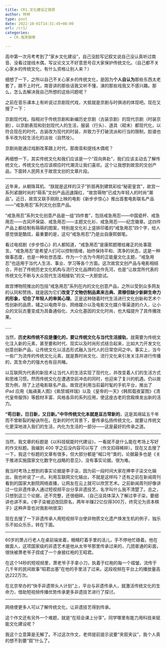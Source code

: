 ```yaml
---
title: CR1.文化建设之我思
author: 林林
type: post
date: 2022-10-01T14:31:45+08:00
url: /cr1/
categories:
  - CR.鬼哭狼嚎

---
```

高中第一次月考考到了“家乡文化建设”，自己没脸写记叙文说自己没认真听过南音、没看过提线木偶，写议论文又不好意思号召大家保护传统文化。（自己都不关心家乡的传统文化，有什么资格让别人来？）

细想了一下，之所以自己不关心家乡的传统文化，是因为**个人自认为**那些东西太老套了，跟不上时代，南音讲的那些话我又听不懂，演的那些戏我又不感兴趣。那么，怎么去解决我自己所想的这些问题呢？

之前在音乐课本上有听说过京剧现代戏，大抵就是京剧与时俱进的体现吧。现在又搜了一下：

京剧现代戏，指相对于传统京剧和新编历史京剧（古装京剧）的现代京剧（时装京剧），以京剧表现和刻划现代人的生活，服装（行头）、道具（砌末）都现代化，以符合现在的时代，古装改为现代的时装，并致力于打破流派和行当的限制，脸谱也多半改为较生活化的淡妆（自然妆）。

京剧尚能通过戏剧改革跟上时代，那南音和提线木偶呢？

再细想一下，其实传统文化和我们应该是一个“双向奔赴”，我们应该主动去了解传统文化，传统文化也应该顺应时代潮流让我们喜欢。这个让我想到故宫的文创产品，下面转人民网关于故宫文创的文章片段。

---

近年来，从朝珠耳机、“朕就是这样的汉子”折扇再到建筑彩绘“秘密皇宫”，故宫一系列紧跟时尚的“萌系”文创产品迅速蹿红，“故宫萌物”已成为年轻人的时尚“潮品”。近日，故宫又联手刚刚上映的电影《新步步惊心》推出首套电影联名产品——“戒急用忍”系列文化创意产品。

“戒急用忍”系列文化创意产品是一组“四件套”，包括戒急用忍——中国瓷杯、戒急用忍——古风环保袋、戒急用忍——主题文化衫、戒急用忍——纪念徽章。这四件产品上都绘制有萌萌的图案，特别是文化衫上竖排印着的“戒急用忍”四个字，给人感觉很是酷炫，最重要的是，这句“戒急用忍”乃是出自康熙御笔。

看过电视剧《步步惊心》的人都知道，“戒急用忍”是康熙题赠给雍正的处事箴言。“戒急用忍”是希望人们可以控制情绪，始终保持平和、清净的状态，这是一种做事态度，也是一种处世态度。作为一个古为今用的正能量文化主题，“戒急用忍”也适用于当代人生活、事业、学习等各个方面。这次故宫文创产品与电影相结合，开创了传统历史文化机构与流行文化品牌的合作先河，也是“让故宫所代表的传统文化不断与大众现代生活相接轨”的又一大胆尝试。

故宫博物院推出的包括“戒急用忍”系列在内的文化创意产品，之所以受到众多网友的认同和赞扬，就是因为它们**改变了文物仿制品素来古典、肃穆但缺少新鲜生命力的形象，切合了年轻人的审美心理**。正是这种随着时代生活进行文化创新和艺术个性创新的品质，辅之以电商平台、网络媒介以及电影文化媒介等渠道的介入，让小众的文玩古董变成为具备通俗化、大众化基因的文化时尚，也大幅提升了其传播效果。

.....

当然，**历史和传统不应是僵化的，要让传统文化与当代生活接轨**，就需要为传统文化注入新的元素，甚至要和时代、现实以及时尚形式结合起来，比如大力开发文化创意创新产品，让传统文化以活态形式融入当代人的日常空间之中。事实上，当今一些广为流传的传统文化元素，就是靠时尚文化、流行文化来引发关注并进行传播的，其生命力的强大也有目共睹。

以互联网为代表的新技术让当代人的生活实现了现代化，并改变着人们的生活方式和思维习惯。然而传统文化在遭遇空前冲击的同时，也迎来了复兴的机遇。仍以故宫为例，除了上述电影联名产品，故宫还利用当前最时髦的手机平台，推出了 iPad 应用《胤禛美人图》《紫禁城祥瑞》以及《皇帝的一天》《韩熙载夜宴图》《清代皇帝服饰》等题材丰富、风格各异的系列应用，使这座古老的宫殿焕发出新的活力。

**“苟日新，日日新，又日新。”中华传统文化本就是亘古常新的**，这是其绵延五千年而不曾断裂的秘诀所在。在新的时代背景下，要传承弘扬传统文化，就要让传统文化更深地进入我们的生活，内化为生活的一部分——这是最好的传承之道。

---

当然，我文章的标题是《以科技赋能时代建设》，一看就不是什么能在考场上写好的作文标题。我编到 400 字之后没内容可以写了（作文扣得稀碎）。现在又去搜了一下，我这个标题的文章有很多，但大部分都是”喊口号“类的，论据最多也是《关于推进实施国家文化数字化战略的意见》，没有事实论据。很为难。

我当时考场上想到的事实论据是李子柒，因为前一段时间大家在捧李子柒文化输出，我也听说了一点。利用互联网文化输出，不就是这样吗？还有之前在新闻周刊看到的国家大剧院网络直播，让网友在云上就可以欣赏艺术。之前新闻周刊好像讲过一位非遗传承人通过短视频平台分享非遗技艺，名字叫什么我不清楚了。总之，只想到这三个论据，还不完整，还很细碎。（自己没具体深入了解过李子柒，要细讲也讲不来。《李子柒被迫改回原名，两年半赚22亿仅得300万，终究沦为资本棋子》这种声音也对我影响很深）

现在去搜了一下非遗传承人用短视频平台使非物质文化遗产焕发生机的例子，独乐乐不如众乐乐，转在下面。

---

60岁的萧占行老人在桌前端坐着，眼睛盯着手里的活儿，手不停地忙碌着。他在做面人，这项国家级的非遗艺术是他从太爷爷那里传承过来的，几团普通的彩面，很快被萧老爷子捏成了一个身披红袍的王昭君。

在这个14秒的短视频里，萧老爷子手拿小刀，执着于红袍的每一个褶皱，流传于几千年的民间故事“昭君出塞”在他的手里活了过来。这段视频在平台上的播放量高达222万次。

在北京举办的“快手非遗带头人计划”上，平台与非遗传承人，就激活传统文化的生命力，借助短视频传播优势传承更多非遗技艺进行了探讨。

---

网络使更多人可以了解传统文化，让非遗技艺得到传承。

这个作文还有另外一个难题，就是“在班会课上分享”。同学哪里有能力用科技来赋能文化建设呢？

我这个立意算是无解了。不过这次作文，老师提前提示说要“夹叙夹议”，我个人真的想不到要“叙”什么了。